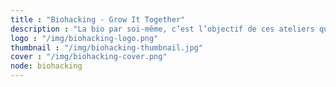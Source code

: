 ```yaml
---
title : "Biohacking - Grow It Together"
description : "La bio par soi-même, c’est l’objectif de ces ateliers qui vous amèneront à manipuler bactéries et molécules pour mieux interragir avec le monde vivant qui nous entoure."
logo : "/img/biohacking-logo.png"
thumbnail : "/img/biohacking-thumbnail.jpg"
cover : "/img/biohacking-cover.png"
node: biohacking
---
```

